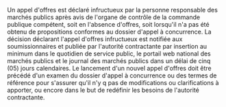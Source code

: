 
Un appel d'offres est déclaré infructueux par la personne responsable
des marchés publics après avis de l'organe de contrôle de la commande
publique compétent, soit en l'absence d'offres, soit lorsqu'il n'a pas
été obtenu de propositions conformes au dossier d'appel à concurrence.
La décision déclarant l'appel d'offres infructueux est notifiée aux
soumissionnaires et publiée par l'autorité contractante par insertion
au minimum dans le quotidien de service public, le portail web national
des marchés publics et le journal des marchés publics dans un délai de
cinq (05) jours calendaires.
Le lancement d'un nouvel appel d'offres doit être précédé d'un examen
du dossier d'appel à concurrence ou des termes de référence pour
s'assurer qu'il n'y q pas de modifications ou clarifications à
apporter, ou encore dans le but de redéfinir les besoins de l'autorité
contractante.